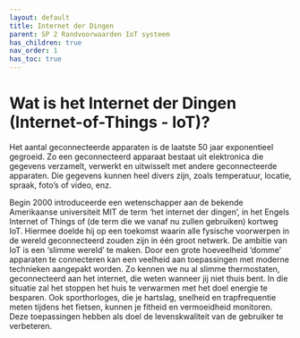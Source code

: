```yaml
---
layout: default
title: Internet der Dingen
parent: SP 2 Randvoorwaarden IoT systeem
has_children: true
nav_order: 1
has_toc: true
---
```


# Wat is het Internet der Dingen (Internet-of-Things - IoT)?
Het aantal geconnecteerde apparaten is de laatste 50 jaar exponentieel gegroeid. Zo een geconnecteerd apparaat bestaat uit elektronica die gegevens verzamelt, verwerkt 
en uitwisselt met andere geconnecteerde apparaten. Die gegevens kunnen heel divers zijn, zoals temperatuur, locatie, spraak, foto’s of video, enz.

Begin 2000 introduceerde een wetenschapper aan de bekende Amerikaanse universiteit MIT de term ‘het internet der dingen’, in het Engels Internet of Things of 
(de term die we vanaf nu zullen gebruiken) kortweg IoT. Hiermee doelde hij op een toekomst waarin alle fysische voorwerpen in de wereld geconnecteerd zouden zijn in
 één groot netwerk. De ambitie van IoT is een ‘slimme wereld’ te maken. Door een grote hoeveelheid ‘domme’ apparaten te connecteren kan een veelheid aan toepassingen
 met moderne technieken aangepakt worden. Zo kennen we nu al slimme thermostaten, geconnecteerd aan het internet, die weten wanneer jij niet thuis bent. 
 In die situatie zal het stoppen het huis te verwarmen met het doel energie te besparen. Ook sporthorloges, die je hartslag, snelheid en trapfrequentie meten tijdens het fietsen,
 kunnen je fitheid en vermoeidheid monitoren. Deze toepassingen hebben als doel de levenskwaliteit van de gebruiker te verbeteren.

